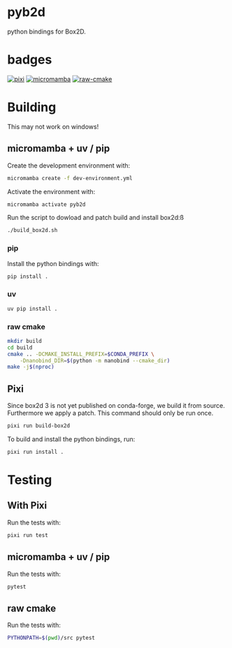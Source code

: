 # pyb2d
python bindings for Box2D.


# badges
[![pixi](https://github.com/DerThorsten/bb2d/actions/workflows/pixi.yml/badge.svg)](https://github.com/DerThorsten/bb2d/actions/workflows/pixi.yml)
[![micromamba](https://github.com/DerThorsten/bb2d/actions/workflows/mm.yaml/badge.svg)](https://github.com/DerThorsten/bb2d/actions/workflows/mm.yaml)
[![raw-cmake](https://github.com/DerThorsten/bb2d/actions/workflows/raw-cmake.yaml/badge.svg)](https://github.com/DerThorsten/bb2d/actions/workflows/raw-cmake.yaml)

# Building
This may not work on windows!

## micromamba + uv / pip

Create the development environment with:
```bash
micromamba create -f dev-environment.yml
```

Activate the environment with:
```bash
micromamba activate pyb2d
```

Run the script to dowload and patch build
and install box2d:ß
```bash
./build_box2d.sh
```
### pip

Install the python bindings with:
```bash
pip install .
```
### uv

```bash
uv pip install .
```


### raw cmake

```bash
mkdir build
cd build
cmake .. -DCMAKE_INSTALL_PREFIX=$CONDA_PREFIX \
    -Dnanobind_DIR=$(python -m nanobind --cmake_dir)
make -j$(nproc)
```


## Pixi

Since box2d 3 is not yet published on conda-forge, we build it from source.
Furthermore we apply a patch.
This command should only be run once.
```bash
pixi run build-box2d
```

To build and install the python bindings, run:
```bash
pixi run install .
```

# Testing
## With Pixi
Run the tests with:
```bash
pixi run test
```
## micromamba + uv / pip
Run the tests with:
```bash
pytest
```

## raw cmake
Run the tests with:
```bash
PYTHONPATH=$(pwd)/src pytest
```
